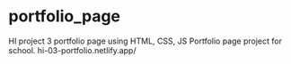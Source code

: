 # portfolio_page

HI project 3 portfolio page using HTML, CSS, JS
Portfolio page project for school. hi-03-portfolio.netlify.app/
